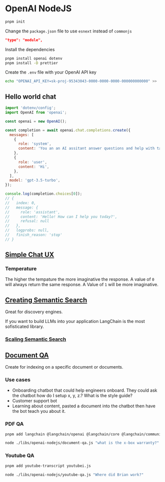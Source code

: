 # OpenAI NodeJS

```bash
pnpm init
```

Change the `package.json` file to use `esnext` instead of `commonjs`

```json
"type": "module",
```

Install the dependencies

```bash
pnpm install openai dotenv
pnpm install -D prettier
```

Create the `.env` file with your OpenAI API key

```bash
echo "OPENAI_API_KEY=sk-proj-95343043-0000-0000-0000-000000000000" >> .env
```

## Hello world chat

```js
import 'dotenv/config';
import OpenAI from 'openai';

const openai = new OpenAI();

const completion = await openai.chat.completions.create({
  messages: [
    {
      role: 'system',
      content: 'You an an AI assitant answer questions and help with tasks.',
    },
    {
      role: 'user',
      content: 'Hi',
    },
  ],
  model: 'gpt-3.5-turbo',
});

console.log(completion.choices[0]);
// {
//   index: 0,
//   message: {
//     role: 'assistant',
//     content: 'Hello! How can I help you today?',
//     refusal: null
//   },
//   logprobs: null,
//   finish_reason: 'stop'
// }
```

## [Simple Chat UX](https://scottmoss.notion.site/Simple-chat-UX-59c4414fd15b4346bde3f543e69e041b)

### Temperature

The higher the tempature the more imaginative the response.
A value of `0` will always return the same response.
A Value of `1` will be more imaginative.

## [Creating Semantic Search](https://scottmoss.notion.site/Creating-Semantic-search-51fc63277382409a8613fe64a48f6a3b)

Great for discovery engines.

If you want to build LLMs into your application LangChain is the most sofisticated library.

### [Scaling Semantic Search](https://scottmoss.notion.site/Scaling-Semantic-search-cc30dfdb975a4d458300d73efa613e79)

## [Document QA](https://scottmoss.notion.site/Document-QA-a631b110afff4eedb782e295cd9bd300)

Create for indexing on a specific document or documents.

### Use cases

- Onboarding chatbot that could help engineers onboard. They could ask the chatbot how do I setup x, y, z.? What is the style guide?
- Customer support bot
- Learning about content, pasted a document into the chatbot then have the bot teach you about it.

### PDF QA

```bash
pnpm add langchain @langchain/openai @langchain/core @langchain/community pdf-parse
```

```bash
node ./libs/openai-nodejs/document-qa.js "what is the x-box warranty?"
```

### Youtube QA

```bash
pnpm add youtube-transcript youtubei.js
```

```bash
node ./libs/openai-nodejs/youtube-qa.js "Where did Brian work?"
```
